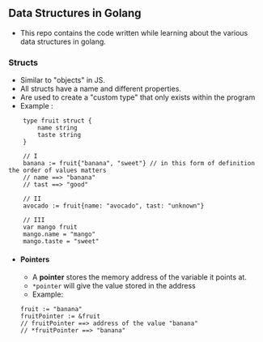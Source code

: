 ## Data Structures in Golang

- This repo contains the code written while learning about the various data structures in golang.

### Structs

- Similar to "objects" in JS.
- All structs have a name and different properties.
- Are used to create a "custom type" that only exists within the program
- Example : 
```
    type fruit struct {
        name string
        taste string
    }

    // I
    banana := fruit{"banana", "sweet"} // in this form of definition the order of values matters
    // name ==> "banana"
    // tast ==> "good"

    // II
    avocado := fruit{name: "avocado", tast: "unknown"}

    // III
    var mango fruit
    mango.name = "mango"
    mango.taste = "sweet"
```

- #### Pointers
    - A __pointer__ stores the memory address of the variable it points at.
    - `*pointer` will give the value stored in the address
    - Example:
    ```
    fruit := "banana"
    fruitPointer := &fruit
    // fruitPointer ==> address of the value "banana"
    // *fruitPointer ==> "banana"